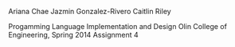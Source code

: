 Ariana Chae
Jazmin Gonzalez-Rivero
Caitlin Riley

Progamming Language Implementation and Design
Olin College of Engineering, Spring 2014
Assignment 4